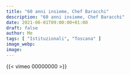 ```yaml
---
title: "60 anni insieme, Chef Baracchi"
description: "60 anni insieme, Chef Baracchi"
date: 2021-06-01T09:00:00+01:00
draft: false
author: Me
tags: [ "Istituzionali", "Toscana" ]
image_webp:
image:
---
```


{{< vimeo 00000000 >}}
